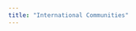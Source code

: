 ```yaml
---
title: "International Communities"
---
```


<!-- Filter-->
<column class="spacer-s bg-black-gradient">

<block>

<card-grid-v2 header="International Communities" title="International Communities" collection="internationalCommunities" :pageSize="16" :isPaginated="false"></card-grid-v2>

</block>

</column>

